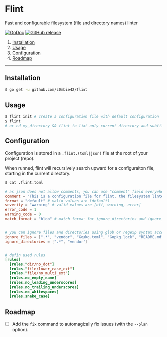 # Flint

Fast and configurable filesystem (file and directory names) linter

[![GoDoc](https://godoc.org/github.com/z0mbie42/flint?status.svg)](https://godoc.org/github.com/z0mbie42/flint)
[![GitHub release](https://img.shields.io/github/release/z0mbie42/flint.svg)](https://github.com/z0mbie42/flint)

1. [Installation](#installation)
2. [Usage](#usage)
3. [Configuration](#configuration)
4. [Roadmap](#roadmap)

-------------------

## Installation

```bash
$ go get -u github.com/z0mbie42/flint
```



## Usage

```bash
$ flint init # create a configuration file with default configuration
$ flint
# or cd my_directory && flint to lint only current directory and subfiles
```



## Configuration

Configuration is stored in a `.flint.(toml|json)` file at the root of your project (repo).

When runned, flint will recursively search upward for a configuraiton file, starting in the current
directory.

```bash
$ cat .flint.toml
```

```toml
# as json does not allow comments, you can use "comment" field everywhere
comment = "This is a configuration file for flint, the filesystem linter. More information here: https://github.com/z0mbie42/flint"
format = "default" # valid values are [default]
severity = "warning" # valid values are [off, warning, error]
error_code = 1
warning_code = 0
match_format = "blob" # match format for ignore_directories and ignore_files, valid values are [blob, regexp]


# you can ignore files and directories using glob or regexp syntax according to the configuration above
ignore_files = [".*", "vendor", "Gopkg.toml", "Gopkg.lock", "README.md", "LICENSE"]
ignore_directories = [".*", "vendor"]


# defin used rules
[rules]
  [rules."dir/no_dot"]
  [rules."file/lower_case_ext"]
  [rules."file/no_multi_ext"]
  [rules.no_empty_name]
  [rules.no_leading_underscores]
  [rules.no_trailing_underscores]
  [rules.no_whitespaces]
  [rules.snake_case]
```



## Roadmap

- [ ] Add the `fix` command to automagically fix issues (with the `--plan` option).
